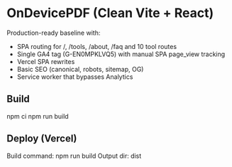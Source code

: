 # OnDevicePDF (Clean Vite + React)

Production-ready baseline with:
- SPA routing for /, /tools, /about, /faq and 10 tool routes
- Single GA4 tag (G-EN0MPKLVQ5) with manual SPA page_view tracking
- Vercel SPA rewrites
- Basic SEO (canonical, robots, sitemap, OG)
- Service worker that bypasses Analytics

## Build
npm ci
npm run build

## Deploy (Vercel)
Build command: npm run build
Output dir: dist

